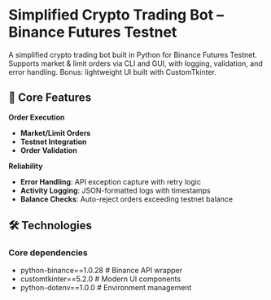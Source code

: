 # Simplified Crypto Trading Bot – Binance Futures Testnet

A simplified crypto trading bot built in Python for Binance Futures Testnet. Supports market & limit orders via CLI and GUI, with logging, validation, and error handling. Bonus: lightweight UI built with CustomTkinter.

## 🔧 Core Features
**Order Execution**
- **Market/Limit Orders**
- **Testnet Integration**
- **Order Validation**

**Reliability**  
- **Error Handling**: API exception capture with retry logic
- **Activity Logging**: JSON-formatted logs with timestamps
- **Balance Checks**: Auto-reject orders exceeding testnet balance

## 🛠️ Technologies
### Core dependencies
- python-binance==1.0.28 # Binance API wrapper 
- customtkinter==5.2.0 # Modern UI components 
- python-dotenv==1.0.0 # Environment management